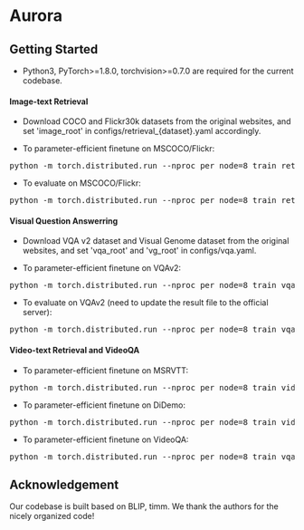 # Aurora

## Getting Started

- Python3, PyTorch>=1.8.0, torchvision>=0.7.0 are required for the current codebase.

#### Image-text Retrieval
- Download COCO and Flickr30k datasets from the original websites, and set 'image_root' in configs/retrieval_{dataset}.yaml accordingly.

- To parameter-efficient finetune on MSCOCO/Flickr:
<pre>python -m torch.distributed.run --nproc_per_node=8 train_retrieval.py --config ./configs/retrieval_{coco, flickr}.yaml --output_dir output/{coco, flickr} </pre> 
- To evaluate on MSCOCO/Flickr:
<pre>python -m torch.distributed.run --nproc_per_node=8 train_retrieval.py --config ./configs/retrieval_{coco, flickr}.yaml --output_dir output/{coco, flickr} --evaluate </pre> 

#### Visual Question Answerring
- Download VQA v2 dataset and Visual Genome dataset from the original websites, and set 'vqa_root' and 'vg_root' in configs/vqa.yaml.

- To parameter-efficient finetune on VQAv2:
<pre>python -m torch.distributed.run --nproc_per_node=8 train_vqa.py --config ./configs/vqa.yaml --output_dir $static_dir</pre> 
- To evaluate on VQAv2 (need to update the result file to the official server):
<pre>python -m torch.distributed.run --nproc_per_node=8 train_vqa.py --config ./configs/vqa.yaml --output_dir $static_dir --evaluate </pre> 

#### Video-text Retrieval and VideoQA
- To parameter-efficient finetune on MSRVTT:
<pre>python -m torch.distributed.run --nproc_per_node=8 train_video_retrieval.py --config ./configs/retrieval_msrvtt.yaml --output_dir $static_dir</pre> 
- To parameter-efficient finetune on DiDemo:
<pre>python -m torch.distributed.run --nproc_per_node=8 train_video_retrieval.py --config ./configs/retrieval_didemo.yaml --output_dir $static_dir</pre> 
- To parameter-efficient finetune on VideoQA:
<pre>python -m torch.distributed.run --nproc_per_node=8 train_vqa.py --config ./configs/videoqa.yaml --output_dir $static_dir</pre> 

## Acknowledgement
Our codebase is built based on BLIP, timm. We thank the authors for the nicely organized code!
